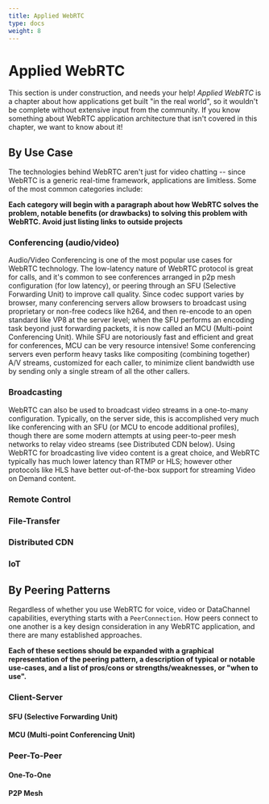 ```yaml
---
title: Applied WebRTC
type: docs
weight: 8
---
```



# Applied WebRTC

This section is under construction, and needs your help! *Applied WebRTC* is a chapter about how applications get built "in the real world", so it wouldn't be complete without extensive input from the community. If you know something about WebRTC application architecture that isn't covered in this chapter, we want to know about it!

## By Use Case

The technologies behind WebRTC aren't just for video chatting -- since WebRTC is a generic real-time framework, applications are limitless. Some of the most common categories include:

__Each category will begin with a paragraph about how WebRTC solves the problem, notable benefits (or drawbacks) to solving this problem with WebRTC. Avoid just listing links to outside projects__

### Conferencing (audio/video)

Audio/Video Conferencing is one of the most popular use cases for WebRTC technology. The low-latency nature of WebRTC protocol is great for calls, and it's common to see conferences arranged in p2p mesh configuration (for low latency), or peering through an SFU (Selective Forwarding Unit) to improve call quality. Since codec support varies by browser, many conferencing servers allow browsers to broadcast using proprietary or non-free codecs like h264, and then re-encode to an open standard like VP8 at the server level; when the SFU performs an encoding task beyond just forwarding packets, it is now called an MCU (Multi-point Conferencing Unit). While SFU are notoriously fast and efficient and great for conferences, MCU can be very resource intensive! Some conferencing servers even perform heavy tasks like compositing (combining together) A/V streams, customized for each caller, to minimize client bandwidth use by sending only a single stream of all the other callers.

### Broadcasting

WebRTC can also be used to broadcast video streams in a one-to-many configuration. Typically, on the server side, this is accomplished very much like conferencing with an SFU (or MCU to encode additional profiles), though there are some modern attempts at using peer-to-peer mesh networks to relay video streams (see Distributed CDN below). Using WebRTC for broadcasting live video content is a great choice, and WebRTC typically has much lower latency than RTMP or HLS; however other protocols like HLS have better out-of-the-box support for streaming Video on Demand content.

### Remote Control 
### File-Transfer
### Distributed CDN
### IoT


## By Peering Patterns

Regardless of whether you use WebRTC for voice, video or DataChannel capabilities, everything starts with a `PeerConnection`. How peers connect to one another is a key design consideration in any WebRTC application, and there are many established approaches.

__Each of these sections should be expanded with a graphical representation of the peering pattern, a description of typical or notable use-cases, and a list of pros/cons or strengths/weaknesses, or "when to use".__

### Client-Server
#### SFU (Selective Forwarding Unit)
#### MCU (Multi-point Conferencing Unit)

### Peer-To-Peer
#### One-To-One
#### P2P Mesh
